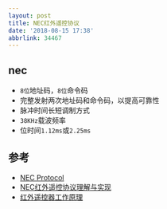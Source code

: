 ```yaml
---
layout: post
title: NEC红外遥控协议
date: '2018-08-15 17:38'
abbrlink: 34467
---
```


## nec

- `8位`地址码，`8位`命令码
- 完整发射两次地址码和命令码，以提高可靠性
- 脉冲时间长短调制方式
- `38KHz`载波频率
- 位时间`1.12ms`或`2.25ms`

<!--more-->


## 参考

* [NEC Protocol](https://www.sbprojects.net/knowledge/ir/nec.php)
* [NEC红外遥控协议理解与实现](https://blog.csdn.net/jerryutscn/article/details/7201352)
* [红外遥控器工作原理](https://blog.csdn.net/techelefeng/article/details/45972583)
